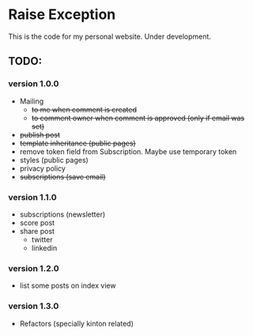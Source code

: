 # Raise Exception

This is the code for my personal website. Under development.

## TODO:

### version 1.0.0

- Mailing
    - ~~to me when comment is created~~
    - ~~to comment owner when comment is approved (only if email was set)~~
- ~~publish post~~
- ~~template inheritance (public pages)~~
- remove token field from Subscription. Maybe use temporary token
- styles (public pages)
- privacy policy
- ~~subscriptions (save email)~~

### version 1.1.0

- subscriptions (newsletter)
- score post
- share post
    - twitter
    - linkedin

### version 1.2.0

- list some posts on index view

### version 1.3.0

- Refactors (specially kinton related)

